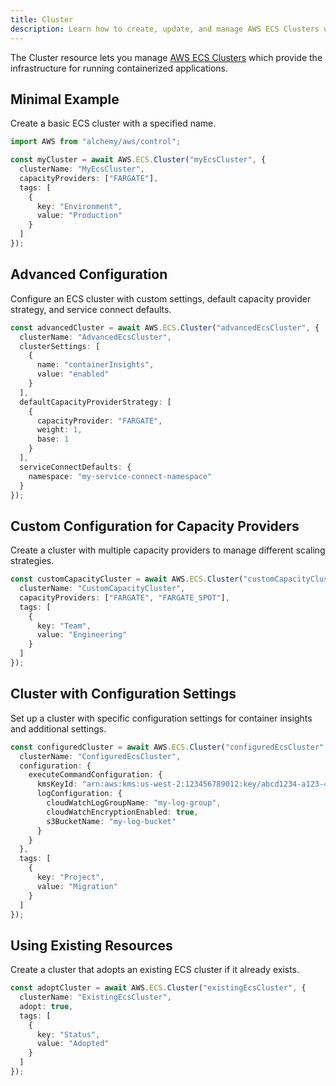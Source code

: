 ```yaml
---
title: Cluster
description: Learn how to create, update, and manage AWS ECS Clusters using Alchemy Cloud Control.
---
```



The Cluster resource lets you manage [AWS ECS Clusters](https://docs.aws.amazon.com/ecs/latest/userguide/) which provide the infrastructure for running containerized applications.

## Minimal Example

Create a basic ECS cluster with a specified name.

```ts
import AWS from "alchemy/aws/control";

const myCluster = await AWS.ECS.Cluster("myEcsCluster", {
  clusterName: "MyEcsCluster",
  capacityProviders: ["FARGATE"],
  tags: [
    {
      key: "Environment",
      value: "Production"
    }
  ]
});
```

## Advanced Configuration

Configure an ECS cluster with custom settings, default capacity provider strategy, and service connect defaults.

```ts
const advancedCluster = await AWS.ECS.Cluster("advancedEcsCluster", {
  clusterName: "AdvancedEcsCluster",
  clusterSettings: [
    {
      name: "containerInsights",
      value: "enabled"
    }
  ],
  defaultCapacityProviderStrategy: [
    {
      capacityProvider: "FARGATE",
      weight: 1,
      base: 1
    }
  ],
  serviceConnectDefaults: {
    namespace: "my-service-connect-namespace"
  }
});
```

## Custom Configuration for Capacity Providers

Create a cluster with multiple capacity providers to manage different scaling strategies.

```ts
const customCapacityCluster = await AWS.ECS.Cluster("customCapacityCluster", {
  clusterName: "CustomCapacityCluster",
  capacityProviders: ["FARGATE", "FARGATE_SPOT"],
  tags: [
    {
      key: "Team",
      value: "Engineering"
    }
  ]
});
```

## Cluster with Configuration Settings

Set up a cluster with specific configuration settings for container insights and additional settings.

```ts
const configuredCluster = await AWS.ECS.Cluster("configuredEcsCluster", {
  clusterName: "ConfiguredEcsCluster",
  configuration: {
    executeCommandConfiguration: {
      kmsKeyId: "arn:aws:kms:us-west-2:123456789012:key/abcd1234-a123-456a-a12b-a123b4cd56ef",
      logConfiguration: {
        cloudWatchLogGroupName: "my-log-group",
        cloudWatchEncryptionEnabled: true,
        s3BucketName: "my-log-bucket"
      }
    }
  },
  tags: [
    {
      key: "Project",
      value: "Migration"
    }
  ]
});
``` 

## Using Existing Resources

Create a cluster that adopts an existing ECS cluster if it already exists.

```ts
const adoptCluster = await AWS.ECS.Cluster("existingEcsCluster", {
  clusterName: "ExistingEcsCluster",
  adopt: true,
  tags: [
    {
      key: "Status",
      value: "Adopted"
    }
  ]
});
```
